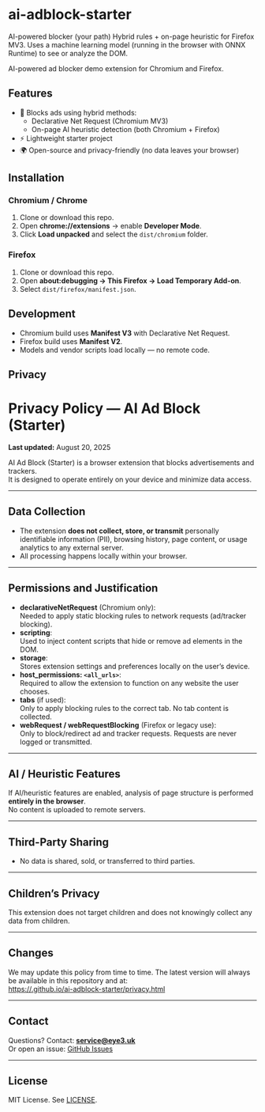 # ai-adblock-starter
 AI-powered blocker (your path) Hybrid rules + on-page heuristic for Firefox MV3. Uses a machine learning model (running in the browser with ONNX Runtime) to see or analyze the DOM.

AI-powered ad blocker demo extension for Chromium and Firefox.

## Features
- 🚫 Blocks ads using hybrid methods:
  - Declarative Net Request (Chromium MV3)
  - On-page AI heuristic detection (both Chromium + Firefox)
- ⚡ Lightweight starter project
- 🌍 Open-source and privacy-friendly (no data leaves your browser)

## Installation
### Chromium / Chrome
1. Clone or download this repo.
2. Open **chrome://extensions** → enable **Developer Mode**.
3. Click **Load unpacked** and select the `dist/chromium` folder.

### Firefox
1. Clone or download this repo.
2. Open **about:debugging → This Firefox → Load Temporary Add-on**.
3. Select `dist/firefox/manifest.json`.

## Development
- Chromium build uses **Manifest V3** with Declarative Net Request.
- Firefox build uses **Manifest V2**.
- Models and vendor scripts load locally — no remote code.

## Privacy
# Privacy Policy — AI Ad Block (Starter)

**Last updated:** August 20, 2025  

AI Ad Block (Starter) is a browser extension that blocks advertisements and trackers.  
It is designed to operate entirely on your device and minimize data access.

---

## Data Collection

- The extension **does not collect, store, or transmit** personally identifiable information (PII), browsing history, page content, or usage analytics to any external server.  
- All processing happens locally within your browser.

---

## Permissions and Justification

- **declarativeNetRequest** (Chromium only):  
  Needed to apply static blocking rules to network requests (ad/tracker blocking).  
- **scripting**:  
  Used to inject content scripts that hide or remove ad elements in the DOM.  
- **storage**:  
  Stores extension settings and preferences locally on the user’s device.  
- **host_permissions: `<all_urls>`**:  
  Required to allow the extension to function on any website the user chooses.  
- **tabs** (if used):  
  Only to apply blocking rules to the correct tab. No tab content is collected.  
- **webRequest / webRequestBlocking** (Firefox or legacy use):  
  Only to block/redirect ad and tracker requests. Requests are never logged or transmitted.  

---

## AI / Heuristic Features

If AI/heuristic features are enabled, analysis of page structure is performed **entirely in the browser**.  
No content is uploaded to remote servers.

---

## Third-Party Sharing

- No data is shared, sold, or transferred to third parties.  

---

## Children’s Privacy

This extension does not target children and does not knowingly collect any data from children.

---

## Changes

We may update this policy from time to time. The latest version will always be available in this repository and at:  
[https://<your-username>.github.io/ai-adblock-starter/privacy.html](https://<your-username>.github.io/ai-adblock-starter/privacy.html)

---

## Contact

Questions? Contact: **service@eye3.uk**  
Or open an issue: [GitHub Issues](https://github.com/lbeincuk/ai-adblock-starter/issues)

---


## License
MIT License. See [LICENSE](./LICENSE).
